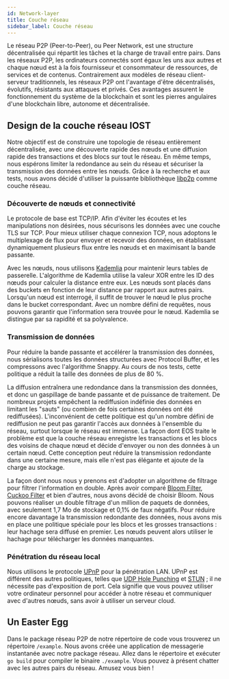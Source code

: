 ```yaml
---
id: Network-layer
title: Couche réseau
sidebar_label: Couche réseau
---
```


Le réseau P2P (Peer-to-Peer), ou Peer Network, est une structure décentralisée qui répartit les tâches et la charge de travail entre pairs. Dans les réseaux P2P, les ordinateurs connectés sont égaux les uns aux autres et chaque nœud est à la fois fournisseur et consommateur de ressources, de services et de contenus. Contrairement aux modèles de réseau client-serveur traditionnels, les réseaux P2P ont l'avantage d'être décentralisés, évolutifs, résistants aux attaques et privés. Ces avantages assurent le fonctionnement du système de la blockchain et sont les pierres angulaires d'une blockchain libre, autonome et décentralisée.

## Design de la couche réseau IOST

Notre objectif est de construire une topologie de réseau entièrement décentralisée, avec une découverte rapide des nœuds et une diffusion rapide des transactions et des blocs sur tout le réseau. En même temps, nous espérons limiter la redondance au sein du réseau et sécuriser la transmission des données entre les nœuds. Grâce à la recherche et aux tests, nous avons décidé d'utiliser la puissante bibliothèque [libp2p](https://github.com/libp2p/go-libp2p) comme couche réseau.

### Découverte de nœuds et connectivité

Le protocole de base est TCP/IP. Afin d'éviter les écoutes et les manipulations non désirées, nous sécurisons les données avec une couche TLS sur TCP. Pour mieux utiliser chaque connexion TCP, nous adoptons le multiplexage de flux pour envoyer et recevoir des données, en établissant dynamiquement plusieurs flux entre les nœuds et en maximisant la bande passante.

Avec les nœuds, nous utilisons [Kademlia](https://en.wikipedia.org/wiki/Kademlia) pour maintenir leurs tables de passerelle. L'algorithme de Kademlia utilise la valeur XOR entre les ID des nœuds pour calculer la distance entre eux. Les nœuds sont placés dans des buckets en fonction de leur distance par rapport aux autres pairs. Lorsqu'un nœud est interrogé, il suffit de trouver le nœud le plus proche dans le bucket correspondant. Avec un nombre défini de requêtes, nous pouvons garantir que l'information sera trouvée pour le nœud. Kademlia se distingue par sa rapidité et sa polyvalence.

### Transmission de données

Pour réduire la bande passante et accélérer la transmission des données, nous sérialisons toutes les données structurées avec Protocol Buffer, et les compressons avec l'algorithme Snappy. Au cours de nos tests, cette politique a réduit la taille des données de plus de 80 %.

La diffusion entraînera une redondance dans la transmission des données, et donc un gaspillage de bande passante et de puissance de traitement. De nombreux projets empêchent la rediffusion indéfinie des données en limitant les "sauts" (ou combien de fois certaines données ont été rediffusées). L'inconvénient de cette politique est qu'un nombre défini de rediffusion ne peut pas garantir l'accès aux données à l'ensemble du réseau, surtout lorsque le réseau est immense. La façon dont EOS traite le problème est que la couche réseau enregistre les transactions et les blocs des voisins de chaque nœud et décide d'envoyer ou non des données à un certain nœud. Cette conception peut réduire la transmission redondante dans une certaine mesure, mais elle n'est pas élégante et ajoute de la charge au stockage.

La façon dont nous nous y prenons est d'adopter un algorithme de filtrage pour filtrer l'information en double. Après avoir comparé [Bloom Filter](https://en.wikipedia.org/wiki/Bloom_filter), [Cuckoo Filter](https://brilliant.org/wiki/cuckoo-filter/) et bien d'autres, nous avons décidé de choisir Bloom. Nous pouvons réaliser un double filtrage d'un million de paquets de données, avec seulement 1,7 Mo de stockage et 0,1% de faux négatifs. Pour réduire encore davantage la transmission redondante des données, nous avons mis en place une politique spéciale pour les blocs et les grosses transactions : leur hachage sera diffusé en premier. Les nœuds peuvent alors utiliser le hachage pour télécharger les données manquantes.

### Pénétration du réseau local

Nous utilisons le protocole [UPnP](https://en.wikipedia.org/wiki/Universal_Plug_and_Play) pour la pénétration LAN. UPnP est différent des autres politiques, telles que [UDP Hole Punching](https://en.wikipedia.org/wiki/UDP_hole_punching) et [STUN](https://en.wikipedia.org/wiki/STUN) ; il ne nécessite pas d'exposition de port. Cela signifie que vous pouvez utiliser votre ordinateur personnel pour accéder à notre réseau et communiquer avec d'autres nœuds, sans avoir à utiliser un serveur cloud.

## Un Easter Egg

Dans le package réseau P2P de notre répertoire de code vous trouverez un répertoire `/example`. Nous avons créée une application de messagerie instantanée avec notre package réseau. Allez dans le répertoire et exécuter `go build` pour compiler le binaire `./example`. Vous pouvez à présent chatter avec les autres pairs du réseau. Amusez vous bien !
